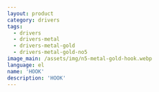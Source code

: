 ```yaml
---
layout: product
category: drivers
tags:
  - drivers
  - drivers-metal
  - drivers-metal-gold
  - drivers-metal-gold-no5
image_main: /assets/img/n5-metal-gold-hook.webp
language: el
name: 'HOOK'
description: 'HOOK'
---
```


